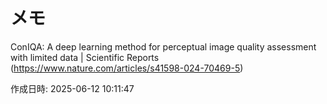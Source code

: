# メモ

ConIQA: A deep learning method for perceptual image quality assessment with limited data | Scientific Reports (https://www.nature.com/articles/s41598-024-70469-5)

作成日時: 2025-06-12 10:11:47